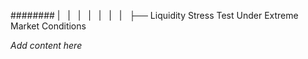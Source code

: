 ######## |   |   |   |   |   |   |   ├── Liquidity Stress Test Under Extreme Market Conditions

*Add content here*
